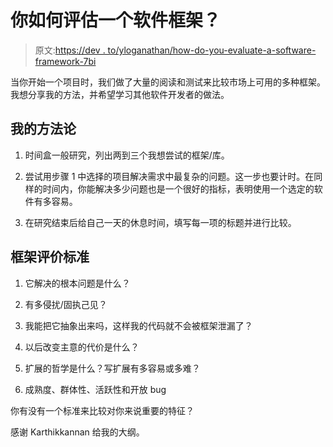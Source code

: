 # 你如何评估一个软件框架？

> 原文:[https://dev . to/yloganathan/how-do-you-evaluate-a-software-framework-7bi](https://dev.to/yloganathan/how-do-you-evaluate-a-software-framework-7bi)

当你开始一个项目时，我们做了大量的阅读和测试来比较市场上可用的多种框架。我想分享我的方法，并希望学习其他软件开发者的做法。

## [](#my-methodology)我的方法论

1.  时间盒一般研究，列出两到三个我想尝试的框架/库。

2.  尝试用步骤 1 中选择的项目解决需求中最复杂的问题。这一步也要计时。在同样的时间内，你能解决多少问题也是一个很好的指标，表明使用一个选定的软件有多容易。

3.  在研究结束后给自己一天的休息时间，填写每一项的标题并进行比较。

## [](#framework-evaluation-rubric)框架评价标准

1.  它解决的根本问题是什么？

2.  有多侵扰/固执己见？

3.  我能把它抽象出来吗，这样我的代码就不会被框架泄漏了？

4.  以后改变主意的代价是什么？

5.  扩展的哲学是什么？写扩展有多容易或多难？

6.  成熟度、群体性、活跃性和开放 bug

你有没有一个标准来比较对你来说重要的特征？

感谢 Karthikkannan 给我的大纲。